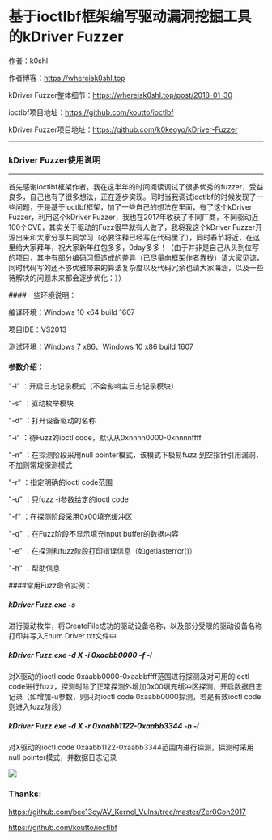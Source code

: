 # 基于ioctlbf框架编写驱动漏洞挖掘工具的kDriver Fuzzer

作者：k0shl  

作者博客：https://whereisk0shl.top

kDriver Fuzzer整体细节：https://whereisk0shl.top/post/2018-01-30

ioctlbf项目地址：https://github.com/koutto/ioctlbf

kDriver Fuzzer项目地址：https://github.com/k0keoyo/kDriver-Fuzzer

- - - - --

### kDriver Fuzzer使用说明

- - - - -
首先感谢ioctlbf框架作者，我在这半年的时间阅读调试了很多优秀的fuzzer，受益良多，自己也有了很多想法，正在逐步实现。同时当我调试ioctlbf的时候发现了一些问题，于是基于ioctlbf框架，加了一些自己的想法在里面，有了这个kDriver Fuzzer，利用这个kDriver Fuzzer，我也在2017年收获了不同厂商，不同驱动近100个CVE，其实关于驱动的Fuzz很早就有人做了，我将我这个kDriver Fuzzer开源出来和大家分享共同学习（必要注释已经写在代码里了），同时春节将近，在这里给大家拜年，祝大家新年红包多多，0day多多！（由于并非是自己从头到位写的项目，其中有部分编码习惯造成的差异（已尽量向框架作者靠拢）请大家见谅，同时代码写的还不够优雅带来的算法复杂度以及代码冗余也请大家海涵，以及一些待解决的问题未来都会逐步优化：））

####一些环境说明：

编译环境：Windows 10 x64 build 1607 

项目IDE：VS2013

测试环境：Windows 7 x86、Windows 10 x86 build 1607

#### 参数介绍：

"-l" ：开启日志记录模式（不会影响主日志记录模块）

"-s" ：驱动枚举模块

"-d" ：打开设备驱动的名称

"-i" ：待Fuzz的ioctl code，默认从0xnnnn0000-0xnnnnffff

"-n" ：在探测阶段采用null pointer模式，该模式下极易fuzz 到空指针引用漏洞，不加则常规探测模式

"-r" ：指定明确的ioctl code范围

"-u" ：只fuzz -i参数给定的ioctl code

"-f" ：在探测阶段采用0x00填充缓冲区

"-q" ：在Fuzz阶段不显示填充input buffer的数据内容

"-e" ：在探测和fuzz阶段打印错误信息（如getlasterror()）

"-h" ：帮助信息

####常用Fuzz命令实例：

##### kDriver Fuzz.exe -s

进行驱动枚举，将CreateFile成功的驱动设备名称，以及部分受限的驱动设备名称打印并写入Enum Driver.txt文件中


##### kDriver Fuzz.exe -d X -i 0xaabb0000 -f -l

对X驱动的ioctl code 0xaabb0000-0xaabbffff范围进行探测及对可用的ioctl code进行fuzz，探测时除了正常探测外增加0x00填充缓冲区探测，开启数据日志记录（如增加-u参数，则只对ioctl code 0xaabb0000探测，若是有效ioctl code则进入fuzz阶段）


##### kDriver Fuzz.exe -d X -r 0xaabb1122-0xaabb3344 -n -l

对X驱动的ioctl code 0xaabb1122-0xaabb3344范围内进行探测，探测时采用null pointer模式，并数据日志记录

![](https://github.com/k0keoyo/kDriver-Fuzzer/blob/master/framework.png)


### Thanks:

https://github.com/bee13oy/AV_Kernel_Vulns/tree/master/Zer0Con2017

https://github.com/koutto/ioctlbf
